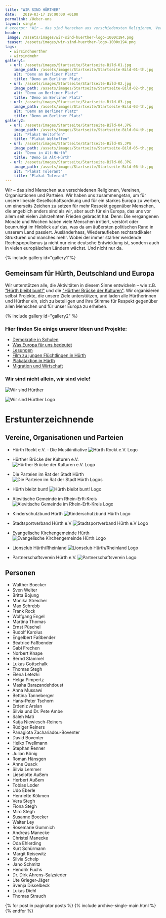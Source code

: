 ```yaml
---
title: "WIR SIND HÜRTHER"
date:   2019-03-17 19:00:00 +0100
permalink: /Ueber-uns
layout: single
# excerpt: "Wir – das sind Menschen aus verschiedensten Religionen, Vereinen, Organisationen und Parteien."
header:
 image: /assets/images/wir-sind-huerther-logo-1000x194.png
 teaser: /assets/images/wir-sind-huerther-logo-1000x194.png
tags: 
  - wirsindhuerther
  - wirsindmehr
gallery1:
  - url: /assets/images/Startseite/Startseite-Bild-01.jpg
    image_path: /assets/images/Startseite/Startseite-Bild-01-th.jpg
    alt: "Demo am Berliner Platz"
    title: "Demo am Berliner Platz"
  - url: /assets/images/Startseite/Startseite-Bild-02.jpg
    image_path: /assets/images/Startseite/Startseite-Bild-02-th.jpg
    alt: "Demo am Berliner Platz"
    title: "Demo am Berliner Platz"
  - url: /assets/images/Startseite/Startseite-Bild-03.jpg
    image_path: /assets/images/Startseite/Startseite-Bild-03-th.jpg
    alt: "Demo am Berliner Platz"
    title: "Demo am Berliner Platz"
gallery2:
  - url: /assets/images/Startseite/Startseite-Bild-04.JPG
    image_path: /assets/images/Startseite/Startseite-Bild-04-th.jpg
    alt: "Plakat Weltoffen"
    title: "Plakat Weltoffen"
  - url: /assets/images/Startseite/Startseite-Bild-05.JPG
    image_path: /assets/images/Startseite/Startseite-Bild-05-th.jpg
    alt: "Demo in Alt-Hürth"
    title: "Demo in Alt-Hürth"
  - url: /assets/images/Startseite/Startseite-Bild-06.JPG
    image_path: /assets/images/Startseite/Startseite-Bild-06-th.jpg
    alt: "Plakat Tolerant"
    title: "Plakat Tolerant"
---
```


Wir – das sind Menschen aus verschiedenen Religionen, Vereinen, Organisationen und Parteien. Wir haben uns zusammengetan, um für unsere liberale Gesellschaftsordnung und für ein starkes Europa zu werben, um einerseits Zeichen zu setzen für mehr Respekt gegenüber Menschen, die angeblich anders sind als wir, aber auch für ein Europa, das uns vor allem seit vielen Jahrzehnten Frieden gebracht hat.
Denn: Die vergangenen Monate und Wochen haben viele Menschen irritiert, verstört oder beunruhigt im Hinblick auf das, was da am äußersten politischen Rand in unserem Land passiert. Ausländerhass, Wiederaufleben rechtsradikaler Strukturen und manches mehr. Wobei der immer stärker werdende Rechtspopulismus ja nicht nur eine deutsche Entwicklung ist, sondern auch in vielen europäischen Ländern wächst. Und nicht nur da. 

{% include gallery id="gallery1"%}

## Gemeinsam für Hürth, Deutschland und Europa
Wir unterstützen alle, die Aktivitäten in diesem Sinne entwickeln – wie z.B. ["Hürth bleibt bunt!"](https://huerth-bleibt-bunt.de) und die ["Hürther Brücke der Kulturen"](http://huerther-bruecke-der-kulturen.de/). Wir organisieren selbst Projekte, die unsere Ziele unterstützen, und laden alle Hürtherinnen und Hürther ein, sich zu beteiligen und ihre Stimme für Respekt gegenüber allen Menschen und für unser Europa zu erheben.

{% include gallery id="gallery2" %}

### Hier finden Sie einige unserer Ideen und Projekte:
* [Demokratie in Schulen](/Demokratie-in-Schulen/)
* [Was Europa für uns bedeutet](/Was-Europa-fuer-uns-bedeutet/)
* [Lesungen](/Lesungen/)
* [Film zu jungen Flüchtlingen in Hürth](/Filmprojekt-Zwei-Jahre-Deutschland-im-Berli-Kino/)
* [Plakataktion in Hürth](/Plakataktion-in-Huerth/)
* [Migration und Wirtschaft](/Migration-und-Wirtschaft/)

### Wir sind nicht allein, wir sind viele!

![Wir sind Hürther](/assets/images/Startseite/Startseite-Bild-07.JPG)

![Wir sind Hürther Logo](/assets/images/wir-sind-huerther-logo-2480x480.png)



# Erstunterzeichnende
## Vereine, Organisationen und Parteien

  * Hürth Rockt e.V. – Die Musikinitiative
![Hürth Rockt e.V. Logo](/assets/images/Logos/Huerth-Rockt-Musikinitiative-Logo-292x92.png)

  * Hürther Brücke der Kulturen e.V.
![Hürther Brücke der Kulturen e.V. Logo](/assets/images/Logos/Huerther-Bruecke-der-Kulturen-Logo.jpg)

  * Die Parteien im Rat der Stadt Hürth
![Die Parteien im Rat der Stadt Hürth Logos](/assets/images/Logos/Parteien-im-Rat-der-Stadt-Huerth-Logos.png)

  * Hürth bleibt bunt!
![Hürth bleibt bunt! Logo](/assets/images/Logos/Huerth_bleibt_bunt_Header_313x92.png)

  * Alevitische Gemeinde im Rhein-Erft-Kreis
![Alevitische Gemeinde im Rhein-Erft-Kreis Logo](/assets/images/Logos/AKM-REK-Logo-90x92.jpg)

  * Kinderschutzbund Hürth
![Kinderschutzbund Hürth Logo](/assets/images/Logos/Logo_KSB_Huerth_517x92.jpg)

  * Stadtsportverband Hürth e.V
![Stadtsportverband Hürth e.V Logo](/assets/images/Logos/Stadtsportverband-Huerth-Logo.png)

  * Evangelische Kirchengemeinde Hürth
![Evangelische Kirchengemeinde Hürth Logo](/assets/images/Logos/Evangelische-Kirchengemeinde-Huerth-Logo-488x92.png)

  * Lionsclub Hürth/Rheinland
![Lionsclub Hürth/Rheinland Logo](/assets/images/Logos/Lions-Club-Huerth-Logo-101x92.png)

  * Partnerschaftsverein Hürth e.V.
![Partnerschaftsverein Logo](/assets/images/Logos/PVH-Logo.png)

## Personen

  * Walther Boecker
  * Sven Welter
  * Britta Bojung 
  * Monika Streicher
  * Max Schrebb
  * Frank Rock
  * Wolfgang Engel
  * Martina Thomas
  * Ernst Püschel
  * Rudolf Karolus
  * Engelbert Faßbender
  * Beatrice Faßbender
  * Gabi Frechen
  * Norbert Knape
  * Bernd Stammel 
  * Lukas Gottschalk
  * Thomas Stegh
  * Elena Letezki 
  * Helga Pimpertz 
  * Masha Barazandehdoust
  * Anna Mussawi 
  * Bettina Tanneberger
  * Hans-Peter Tschorn
  * Erdeniz Arslan
  * Silvia und Dr. Pete Ambe
  * Saleh Mati
  * Katja Niewiesch-Reiners
  * Rüdiger Reiners
  * Panagiota Zachariadou-Boventer
  * David Boventer
  * Heiko Twellmann
  * Stephan Renner
  * Julian König
  * Roman Hänsgen
  * Anne Quack
  * Silvia Lemmer
  * Lieselotte Außem
  * Herbert Außem
  * Tobias Loder
  * Udo Eberle 
  * Henriette Kökmen
  * Vera Stegh
  * Fiona Stegh
  * Miro Stegh
  * Susanne Boecker
  * Walter Ley
  * Rosemarie Gummich
  * Andreas Manecke
  * Christel Manecke
  * Oda Ehlerding
  * Kurt Schürmann
  * Margit Reisewitz
  * Silvia Schelp
  * Jano Schmitz
  * Hendrik Fuchs
  * Dr. Dirk Ahrens-Salzsieder
  * Ute Grieger-Jäger
  * Svenja Disselbeck
  * Lukas Diehl
  * Thomas Strauch 
 
{% for post in paginator.posts %}
  {% include archive-single-main.html %}
{% endfor %}


